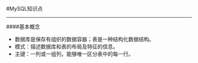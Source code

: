 #MySQL知识点
___
####基本概念
* 数据库是保存有组织的数据容器；表是一种结构化数据结构。
* 模式：描述数据库和表的布局及特征的信息。
* 主键：一列或一组列，能够唯一区分表中的每一行。
